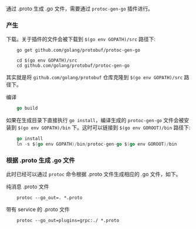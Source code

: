 
通过 .proto 生成 .go 文件，需要通过 `protoc-gen-go` 插件进行。

### 产生

下载。关于插件的文件会被下载到 `$(go env GOPATH)/src` 路径下:
```shell
    go get github.com/golang/protobuf/protoc-gen-go

    cd $(go env GOPATH)/src
    cd github.com/golang/protobuf/protoc-gen-go
```
其实就是将 `github.com/golang/protobuf` 仓库克隆到 `$(go env GOPATH)/src` 路径下。

编译
```go
    go build
```

如果在生成目录下直接执行 `go install`，编译生成的 `protoc-gen-go` 文件会被安装到 `$(go env GOPATH)/bin` 下。这时可以链接到 `$(go env GOROOT)/bin` 路径下:
```go
    go install
    ln -s $(go env GOPATH)/bin/protoc-gen-go $(go env GOROOT)/bin
```


### 根据 .proto 生成 .go 文件

此时已经可以通过 `protoc` 命令根据 .proto 文件生成相应的 .go 文件，如下。

纯消息 .proto 文件
```shell
    protoc --go_out=. *.proto
```

带有 service 的 .proto 文件
```shell
    protoc --go_out=plugins=grpc:./ *.proto
```
